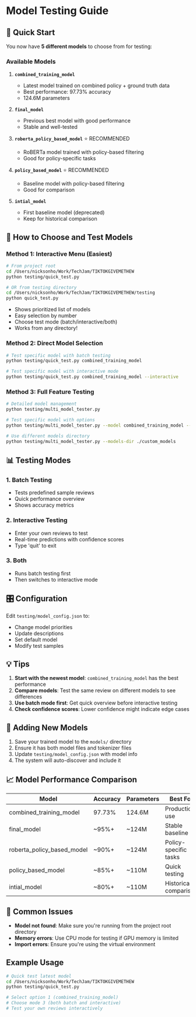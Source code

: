 # Model Testing Guide

## 🚀 Quick Start

You now have **5 different models** to choose from for testing:

### Available Models
1. **`combined_training_model`** 
   - Latest model trained on combined policy + ground truth data
   - Best performance: 97.73% accuracy
   - 124.6M parameters

2. **`final_model`** 
   - Previous best model with good performance
   - Stable and well-tested

3. **`roberta_policy_based_model`** ⭐ RECOMMENDED
   - RoBERTa model trained with policy-based filtering
   - Good for policy-specific tasks

4. **`policy_based_model`** ⭐ RECOMMENDED
   - Baseline model with policy-based filtering
   - Good for comparison

5. **`intial_model`**
   - First baseline model (deprecated)
   - Keep for historical comparison

## 🎯 How to Choose and Test Models

### Method 1: Interactive Menu (Easiest)
```bash
# From project root
cd /Users/nicksonho/Work/TechJam/TIKTOKGIVEMETHEW
python testing/quick_test.py

# OR from testing directory
cd /Users/nicksonho/Work/TechJam/TIKTOKGIVEMETHEW/testing
python quick_test.py
```
- Shows prioritized list of models
- Easy selection by number
- Choose test mode (batch/interactive/both)
- Works from any directory!

### Method 2: Direct Model Selection
```bash
# Test specific model with batch testing
python testing/quick_test.py combined_training_model

# Test specific model with interactive mode
python testing/quick_test.py combined_training_model --interactive
```

### Method 3: Full Feature Testing
```bash
# Detailed model management
python testing/multi_model_tester.py

# Test specific model with options
python testing/multi_model_tester.py --model combined_training_model --mode interactive

# Use different models directory
python testing/multi_model_tester.py --models-dir ./custom_models
```

## 📊 Testing Modes

### 1. **Batch Testing**
- Tests predefined sample reviews
- Quick performance overview
- Shows accuracy metrics

### 2. **Interactive Testing**
- Enter your own reviews to test
- Real-time predictions with confidence scores
- Type 'quit' to exit

### 3. **Both**
- Runs batch testing first
- Then switches to interactive mode

## 🎛️ Configuration

Edit `testing/model_config.json` to:
- Change model priorities
- Update descriptions
- Set default model
- Modify test samples

## 💡 Tips

1. **Start with the newest model**: `combined_training_model` has the best performance
2. **Compare models**: Test the same review on different models to see differences
3. **Use batch mode first**: Get quick overview before interactive testing
4. **Check confidence scores**: Lower confidence might indicate edge cases

## 🔧 Adding New Models

1. Save your trained model to the `models/` directory
2. Ensure it has both model files and tokenizer files
3. Update `testing/model_config.json` with model info
4. The system will auto-discover and include it

## 📈 Model Performance Comparison

| Model | Accuracy | Parameters | Best For |
|-------|----------|------------|----------|
| combined_training_model | 97.73% | 124.6M | Production use |
| final_model | ~95%+ | ~124M | Stable baseline |
| roberta_policy_based_model | ~90%+ | ~124M | Policy-specific tasks |
| policy_based_model | ~85%+ | ~110M | Quick testing |
| intial_model | ~80%+ | ~110M | Historical comparison |

## 🚨 Common Issues

- **Model not found**: Make sure you're running from the project root directory
- **Memory errors**: Use CPU mode for testing if GPU memory is limited
- **Import errors**: Ensure you're using the virtual environment

## Example Usage

```bash
# Quick test latest model
cd /Users/nicksonho/Work/TechJam/TIKTOKGIVEMETHEW
python testing/quick_test.py

# Select option 1 (combined_training_model)
# Choose mode 3 (both batch and interactive)
# Test your own reviews interactively
```
